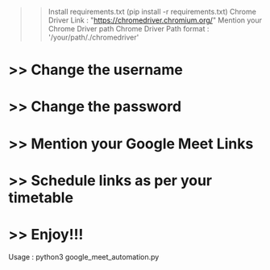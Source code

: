 >> Install requirements.txt (pip install -r requirements.txt)
>> Chrome Driver Link : "https://chromedriver.chromium.org/"
>> Mention your Chrome Driver path
>> Chrome Driver Path format : '/your/path/./chromedriver'
# >> Change the username
# >> Change the password
# >> Mention your Google Meet Links
# >> Schedule links as per your timetable
# >> Enjoy!!!

Usage : python3 google_meet_automation.py
